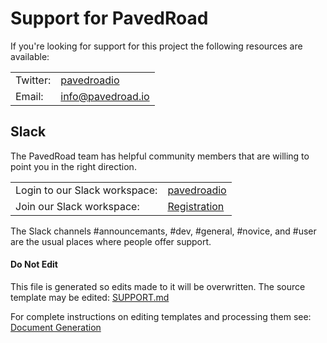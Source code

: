# Support for PavedRoad
If you're looking for support for this project the following resources are available:

| | |
|-|-|
|Twitter:|[pavedroadio](https://twitter.com/pavedroadio)|
|Email:|[info@pavedroad.io](mailto:info@pavedroad.io)|

## Slack
The PavedRoad team has helpful community members that are
willing to point you in the right direction.

| | |
|-|-|
|Login to our Slack workspace:|[pavedroadio](https://pavedroadio.slack.com)|
|Join our Slack workspace:|[Registration](https://join.slack.com/t/pavedroadio/shared_invite/enQtNzM3MzY1NTAyMjMwLTE1ZWVlNGNkMmVhYmI1YzJmNWM0YzUwZThmM2JkNTIyNDY0Yjc5ZjE4MTE1YmNlYmVlOTI5MTA0NTczYTA4NDc)|

The Slack channels #announcemants, #dev, #general, #novice, and #user are the usual places
where people offer support.





#### Do Not Edit
This file is generated so edits made to it will be overwritten.
The source template may be edited:
[SUPPORT.md](/assets/templates/default/SUPPORT.md)

For complete instructions on editing templates and processing them see:
[Document Generation](/assets/README.md)
